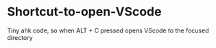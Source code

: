 # Shortcut-to-open-VScode
Tiny ahk code, so when ALT + C pressed opens VScode to the focused directory
